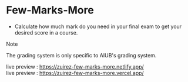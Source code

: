 # Few-Marks-More

- Calculate how much mark do you need in your final exam to get your desired score in a course. <br>

> [!NOTE]  
>The grading system is only specific to AIUB's grading system.

live preview : https://zuirez-few-marks-more.netlify.app/ <br>
live preview : https://zuirez-few-marks-more.vercel.app/
